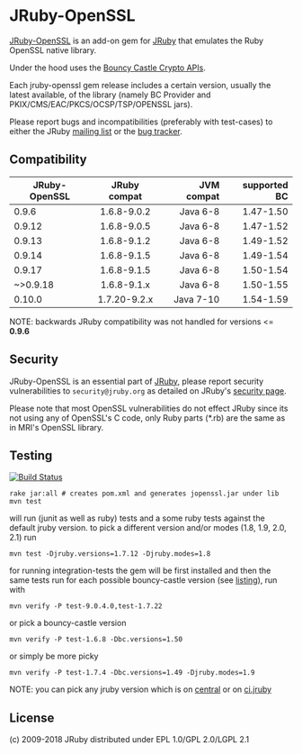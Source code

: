 # JRuby-OpenSSL

[JRuby-OpenSSL](https://github.com/jruby/jruby-openssl) is an add-on gem for
[JRuby](http://jruby.org) that emulates the Ruby OpenSSL native library.

Under the hood uses the [Bouncy Castle Crypto APIs](http://www.bouncycastle.org/).

Each jruby-openssl gem release includes a certain version, usually the latest available, 
of the library (namely BC Provider and PKIX/CMS/EAC/PKCS/OCSP/TSP/OPENSSL jars).

Please report bugs and incompatibilities (preferably with test-cases) to either
the JRuby [mailing list][1] or the [bug tracker][2].

## Compatibility


| JRuby-OpenSSL | JRuby compat  | JVM compat | supported BC |
| ------------- |:-------------:| ----------:| ------------:|
|         0.9.6 |   1.6.8-9.0.2 |  Java 6-8  |    1.47-1.50 |
|        0.9.12 |   1.6.8-9.0.5 |  Java 6-8  |    1.47-1.52 |
|        0.9.13 |   1.6.8-9.1.2 |  Java 6-8  |    1.49-1.52 |
|        0.9.14 |   1.6.8-9.1.5 |  Java 6-8  |    1.49-1.54 |
|        0.9.17 |   1.6.8-9.1.5 |  Java 6-8  |    1.50-1.54 |
|      ~>0.9.18 |   1.6.8-9.1.x |  Java 6-8  |    1.50-1.55 |
|        0.10.0 |  1.7.20-9.2.x |  Java 7-10 |    1.54-1.59 |

NOTE: backwards JRuby compatibility was not handled for versions <= **0.9.6** 

## Security

JRuby-OpenSSL is an essential part of [JRuby](http://jruby.org), please report security 
vulnerabilities to `security@jruby.org` as detailed on JRuby's [security page](http://jruby.org/security).
 
Please note that most OpenSSL vulnerabilities do not effect JRuby since its not using 
any of OpenSSL's C code, only Ruby parts (*.rb) are the same as in MRI's OpenSSL library. 

## Testing

[![Build Status][0]](http://travis-ci.org/jruby/jruby-openssl)

    rake jar:all # creates pom.xml and generates jopenssl.jar under lib
    mvn test

will run (junit as well as ruby) tests and a some ruby tests against the default
jruby version. to pick a different version and/or modes (1.8, 1.9, 2.0, 2.1) run

    mvn test -Djruby.versions=1.7.12 -Djruby.modes=1.8

for running integration-tests the gem will be first installed and then the same
tests run for each possible bouncy-castle version (see [listing][3]), run with

    mvn verify -P test-9.0.4.0,test-1.7.22

or pick a bouncy-castle version

    mvn verify -P test-1.6.8 -Dbc.versions=1.50

or simply be more picky

    mvn verify -P test-1.7.4 -Dbc.versions=1.49 -Djruby.modes=1.9

NOTE: you can pick any jruby version which is on [central][4] or on [ci.jruby][5]

## License

(c) 2009-2018 JRuby distributed under EPL 1.0/GPL 2.0/LGPL 2.1

[0]: https://secure.travis-ci.org/jruby/jruby-openssl.svg
[1]: http://xircles.codehaus.org/projects/jruby/lists
[2]: https://github.com/jruby/jruby/issues
[3]: https://github.com/jruby/jruby-openssl/tree/master/integration
[4]: http://central.maven.org/maven2/org/jruby/
[5]: http://ci.jruby.org/snapshots/maven/org.jruby/
